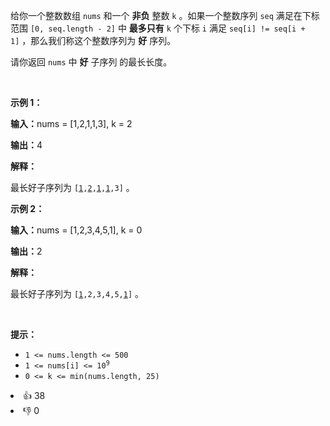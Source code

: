<p>给你一个整数数组&nbsp;<code>nums</code>&nbsp;和一个 <strong>非负</strong>&nbsp;整数&nbsp;<code>k</code>&nbsp;。如果一个整数序列&nbsp;<code>seq</code>&nbsp;满足在下标范围&nbsp;<code>[0, seq.length - 2]</code>&nbsp;中&nbsp;<strong>最多只有</strong>&nbsp;<code>k</code>&nbsp;个下标 <code>i</code>&nbsp;满足&nbsp;<code>seq[i] != seq[i + 1]</code>&nbsp;，那么我们称这个整数序列为&nbsp;<strong>好</strong>&nbsp;序列。</p>

<p>请你返回 <code>nums</code>&nbsp;中&nbsp;<strong>好</strong> <span data-keyword="subsequence-array">子序列</span>&nbsp;的最长长度。</p>

<p>&nbsp;</p>

<p><strong class="example">示例 1：</strong></p>

<div class="example-block"> 
 <p><span class="example-io"><b>输入：</b>nums = [1,2,1,1,3], k = 2</span></p> 
</div>

<p><span class="example-io"><b>输出：</b>4</span></p>

<p><strong>解释：</strong></p>

<p>最长好子序列为&nbsp;<code>[<u>1</u>,<u>2</u>,<u>1</u>,<u>1</u>,3]</code>&nbsp;。</p>

<p><strong class="example">示例 2：</strong></p>

<div class="example-block"> 
 <p><span class="example-io"><b>输入：</b>nums = [1,2,3,4,5,1], k = 0</span></p> 
</div>

<p><span class="example-io"><b>输出：</b>2</span></p>

<p><strong>解释：</strong></p>

<p>最长好子序列为&nbsp;<code>[<u>1</u>,2,3,4,5,<u>1</u>]</code>&nbsp;。</p>

<p>&nbsp;</p>

<p><strong>提示：</strong></p>

<ul> 
 <li><code>1 &lt;= nums.length &lt;= 500</code></li> 
 <li><code>1 &lt;= nums[i] &lt;= 10<sup>9</sup></code></li> 
 <li><code>0 &lt;= k &lt;= min(nums.length, 25)</code></li> 
</ul>

<div><li>👍 38</li><li>👎 0</li></div>